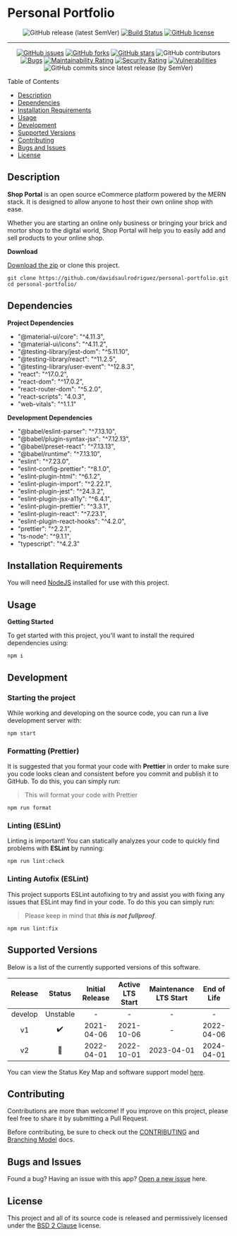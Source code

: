 # Personal Portfolio

<span align="center">

![GitHub release (latest SemVer)](https://img.shields.io/github/v/release/davidsaulrodriguez/personal-portfolio)
[![Build Status](https://travis-ci.com/davidsaulrodriguez/personal-portfolio.svg?branch=main)](https://travis-ci.com/davidsaulrodriguez/personal-portfolio)
[![GitHub license](https://img.shields.io/github/license/davidsaulrodriguez/personal-portfolio)](https://github.com/davidsaulrodriguez/personal-portfolio)

---

[![GitHub issues](https://img.shields.io/github/issues/davidsaulrodriguez/personal-portfolio)](https://github.com/davidsaulrodriguez/personal-portfolio/issues)
[![GitHub forks](https://img.shields.io/github/forks/davidsaulrodriguez/personal-portfolio)](https://github.com/davidsaulrodriguez/personal-portfolio/network)
[![GitHub stars](https://img.shields.io/github/stars/davidsaulrodriguez/personal-portfolio)](https://github.com/davidsaulrodriguez/personal-portfolio/stargazers)
![GitHub contributors](https://img.shields.io/github/contributors/davidsaulrodriguez/personal-portfolio)
[![Bugs](https://sonarcloud.io/api/project_badges/measure?project=davidsaulrodriguez_personal-portfolio&metric=bugs)](https://sonarcloud.io/dashboard?id=davidsaulrodriguez_personal-portfolio)
[![Maintainability Rating](https://sonarcloud.io/api/project_badges/measure?project=davidsaulrodriguez_personal-portfolio&metric=sqale_rating)](https://sonarcloud.io/dashboard?id=davidsaulrodriguez_personal-portfolio)
[![Security Rating](https://sonarcloud.io/api/project_badges/measure?project=davidsaulrodriguez_personal-portfolio&metric=security_rating)](https://sonarcloud.io/dashboard?id=davidsaulrodriguez_personal-portfolio)
[![Vulnerabilities](https://sonarcloud.io/api/project_badges/measure?project=davidsaulrodriguez_personal-portfolio&metric=vulnerabilities)](https://sonarcloud.io/dashboard?id=davidsaulrodriguez_personal-portfolio)
![GitHub commits since latest release (by SemVer)](https://img.shields.io/github/commits-since/davidsaulrodriguez/personal-portfolio/latest/main)

</span>

Table of Contents

- [Description](#description)
- [Dependencies](#dependdencies)
- [Installation Requirements](#installation-requirements)
- [Usage](#usage)
- [Development](#development)
- [Supported Versions](#supported-versions)
- [Contributing](#contributing)
- [Bugs and Issues](#bugs-and-issues)
- [License](#license)

## Description

**Shop Portal** is an open source eCommerce platform powered by the MERN stack. It is designed to allow anyone to host their own online shop with ease.

Whether you are starting an online only business or bringing your brick and mortor shop to the digital world, Shop Portal will help you to easily add and sell products to your online shop.

**Download**

[Download the zip][archive] or clone this project.

```shell
git clone https://github.com/davidsaulrodriguez/personal-portfolio.git
cd personal-portfolio/
```

## Dependencies

**Project Dependencies**

- "@material-ui/core": "^4.11.3",
- "@material-ui/icons": "^4.11.2",
- "@testing-library/jest-dom": "^5.11.10",
- "@testing-library/react": "^11.2.5",
- "@testing-library/user-event": "^12.8.3",
- "react": "^17.0.2",
- "react-dom": "^17.0.2",
- "react-router-dom": "^5.2.0",
- "react-scripts": "4.0.3",
- "web-vitals": "^1.1.1"

**Development Dependencies**

- "@babel/eslint-parser": "^7.13.10",
- "@babel/plugin-syntax-jsx": "^7.12.13",
- "@babel/preset-react": "^7.13.13",
- "@babel/runtime": "^7.13.10",
- "eslint": "^7.23.0",
- "eslint-config-prettier": "^8.1.0",
- "eslint-plugin-html": "^6.1.2",
- "eslint-plugin-import": "^2.22.1",
- "eslint-plugin-jest": "^24.3.2",
- "eslint-plugin-jsx-a11y": "^6.4.1",
- "eslint-plugin-prettier": "^3.3.1",
- "eslint-plugin-react": "^7.23.1",
- "eslint-plugin-react-hooks": "^4.2.0",
- "prettier": "^2.2.1",
- "ts-node": "^9.1.1",
- "typescript": "^4.2.3"

## Installation Requirements

You will need [NodeJS][nodejs] installed for use with this project.

## Usage

**Getting Started**

To get started with this project, you'll want to install the required dependencies using:

```shell
npm i
```

## Development

### Starting the project

While working and developing on the source code, you can run a live development server with:

```shell
npm start
```

### Formatting (Prettier)

It is suggested that you format your code with **Prettier** in order to make sure you code looks clean and consistent before you commit and publish it to GitHub. To do this, you can simply run:

> This will format your code with Prettier

```shell
npm run format
```

### Linting (ESLint)

Linting is important! You can statically analyzes your code to quickly find problems with **ESLint** by running:

```shell
npm run lint:check
```

### Linting Autofix (ESLint)

This project supports ESLint autofixing to try and assist you with fixing any issues that ESLint may find in your code. To do this you can simply run:

> Please keep in mind that **_this is not fullproof_**.

```shell
npm run lint:fix
```

## Supported Versions

Below is a list of the currently supported versions of this software.

| Release |       Status       | Initial Release | Active LTS Start | Maintenance LTS Start | End of Life |
| :-----: | :----------------: | :-------------: | :--------------: | :-------------------: | :---------: |
| develop |      Unstable      |        -        |        -         |           -           |      -      |
|   v1    | :heavy_check_mark: |   2021-04-06    |    2021-10-06    |           -           | 2022-04-06  |
|   v2    |   :construction:   |   2022-04-01    |    2022-10-01    |      2023-04-01       | 2024-04-01  |

You can view the Status Key Map and software support model [here][support].

## Contributing

Contributions are more than welcome! If you improve on this project, please feel free to share it by submitting a Pull Request.

Before contributing, be sure to check out the [CONTRIBUTING][contrib] and [Branching Model][branching] docs.

## Bugs and Issues

Found a bug? Having an issue with this app? [Open a new issue][issues] here.

## License

This project and all of its source code is released and permissively licensed under the [BSD 2 Clause][license] license.

[archive]: https://github.com/davidsaulrodriguez/personal-portfolio/archive/main.zip
[mongodb]: https://www.mongodb.com/try/download/community
[nodejs]: https://nodejs.com
[support]: ./SLC.md
[contrib]: ./CONTRIBUTING.md
[branching]: ./docs/Branching_Model.md
[issues]: https://github.com/davidsaulrodriguez/personal-portfolio/issues/new/choose
[license]: ./LICENSE
